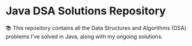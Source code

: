 # Java DSA Solutions Repository

📚 This repository contains all the Data Structures and Algorithms (DSA) problems I've solved in Java, along with my ongoing solutions.
